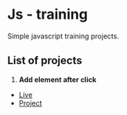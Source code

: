 # Js - training #
Simple javascript training projects.


## List of projects ##
1. **Add element after click**
* [Live](https://onion-kamil.github.io/js-training/add-element-after-click/) 
* [Project](add-element-after-click/)